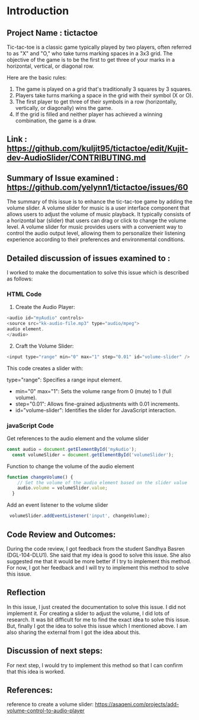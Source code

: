 # Introduction 
## Project Name : tictactoe
Tic-tac-toe is a classic game typically played by two players, often referred to as "X" and "O," who take turns marking spaces in a 3x3 grid. The objective of the game is to be the first to get three of your marks in a horizontal, vertical, or diagonal row.

Here are the basic rules:

1. The game is played on a grid that's traditionally 3 squares by 3 squares. <br>
2. Players take turns marking a space in the grid with their symbol (X or O). <br>
3. The first player to get three of their symbols in a row (horizontally, vertically, or diagonally) wins the game. <br>
4. If the grid is filled and neither player has achieved a winning combination, the game is a draw. <br>
## Link : https://github.com/kuljit95/tictactoe/edit/Kujit-dev-AudioSlider/CONTRIBUTING.md
## Summary of Issue examined : https://github.com/yelynn1/tictactoe/issues/60
The summary of this issue is to enhance the tic-tac-toe game by adding the volume slider. A volume slider for music is a user interface component that allows users to adjust the volume of music playback. It typically consists of a horizontal bar (slider) that users can drag or click to change the volume level.
A volume slider for music provides users with a convenient way to control the audio output level, allowing them to personalize their listening experience according to their preferences and environmental conditions.
## Detailed discussion of issues examined to :
I worked to make the documentation to solve this issue which is described as follows: 

### HTML Code
1. Create the Audio Player:
  ```javascript
<audio id="myAudio" controls>
  <source src="kk-audio-file.mp3" type="audio/mpeg">
  audio element.
</audio>
```

2. Craft the Volume Slider:
```javascript
<input type="range" min="0" max="1" step="0.01" id="volume-slider" />
```
This code creates a slider with:

type="range": Specifies a range input element.
* min="0" max="1": Sets the volume range from 0 (mute) to 1 (full volume).
* step="0.01": Allows fine-grained adjustments with 0.01 increments.
* id="volume-slider": Identifies the slider for JavaScript interaction.

### javaScript Code 
Get references to the audio element and the volume slider
```javascript
const audio = document.getElementById('myAudio');
  const volumeSlider = document.getElementById('volumeSlider');
```
Function to change the volume of the audio element
```javascript
function changeVolume() {
    // Set the volume of the audio element based on the slider value
    audio.volume = volumeSlider.value;
  }
```
Add an event listener to the volume slider
```javascript
 volumeSlider.addEventListener('input', changeVolume);
```
## Code Review and Outcomes:
During the code review, I got feedback from the student Sandhya Basren (DGL-104-DLU1). She said that my idea is good to solve this issue. She also suggested me that it would be more better if I try to implement this method. For now, I got her feedback and I will try to implement this method to solve this issue.
## Reflection 
In this issue, I just created the documentation to solve this issue. I did not implement it. For creating a slider to adjust the volume, I did lots of research. It was bit difficult for me to find the exact idea to solve this issue. But, finally I got the idea to solve this issue which I mentioned above. I am also sharing the external from I got the idea about this.
## Discussion of next steps:
For next step, I would try to implement this method so that I can confirm that this idea is worked.
## References: 
reference to create a volume slider: 
https://asaqeni.com/projects/add-volume-control-to-audio-player


